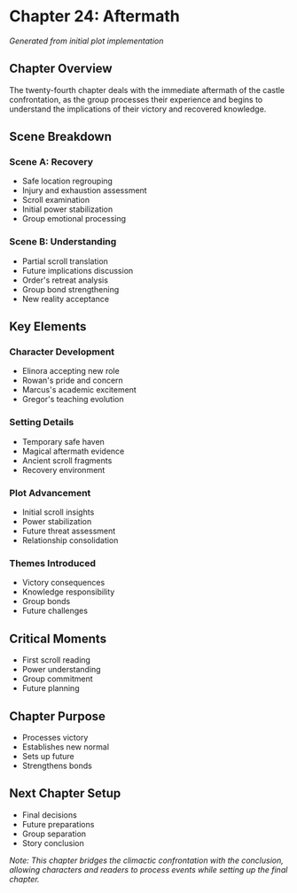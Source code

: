 # Chapter 24: Aftermath
*Generated from initial plot implementation*

## Chapter Overview
The twenty-fourth chapter deals with the immediate aftermath of the castle confrontation, as the group processes their experience and begins to understand the implications of their victory and recovered knowledge.

## Scene Breakdown

### Scene A: Recovery
- Safe location regrouping
- Injury and exhaustion assessment
- Scroll examination
- Initial power stabilization
- Group emotional processing

### Scene B: Understanding
- Partial scroll translation
- Future implications discussion
- Order's retreat analysis
- Group bond strengthening
- New reality acceptance

## Key Elements

### Character Development
- Elinora accepting new role
- Rowan's pride and concern
- Marcus's academic excitement
- Gregor's teaching evolution

### Setting Details
- Temporary safe haven
- Magical aftermath evidence
- Ancient scroll fragments
- Recovery environment

### Plot Advancement
- Initial scroll insights
- Power stabilization
- Future threat assessment
- Relationship consolidation

### Themes Introduced
- Victory consequences
- Knowledge responsibility
- Group bonds
- Future challenges

## Critical Moments
- First scroll reading
- Power understanding
- Group commitment
- Future planning

## Chapter Purpose
- Processes victory
- Establishes new normal
- Sets up future
- Strengthens bonds

## Next Chapter Setup
- Final decisions
- Future preparations
- Group separation
- Story conclusion

*Note: This chapter bridges the climactic confrontation with the conclusion, allowing characters and readers to process events while setting up the final chapter.*
